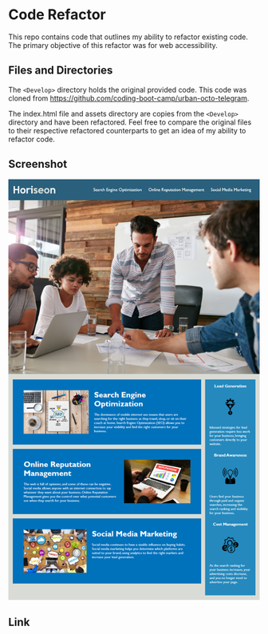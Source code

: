 # Code Refactor
This repo contains code that outlines my ability to refactor existing code. The primary objective of this refactor was for web accessibility.

## Files and Directories
The `<Develop>` directory holds the original provided code. This code was cloned from https://github.com/coding-boot-camp/urban-octo-telegram. 


The index.html file and assets directory are copies from the `<Develop>` directory and have been refactored. Feel free to compare the original files to their respective refactored counterparts to get an idea of my ability to refactor code. 

## Screenshot
![Deployed Page Screenshot](./assets/images/Screenshot01.png)

## Link
